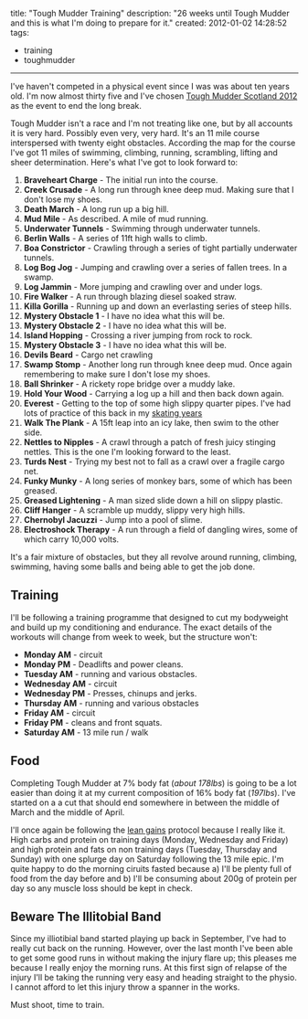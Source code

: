 title: "Tough Mudder Training"
description: "26 weeks until Tough Mudder and this is what I'm doing to prepare for it."
created: 2012-01-02 14:28:52
tags:
  - training
  - toughmudder
---

I've haven't competed in a physical event since I was was about ten years old. I'm now almost thirty five and I've chosen [Tough Mudder Scotland 2012][0] as the event to end the long break.

Tough Mudder isn't a race and I'm not treating like one, but by all accounts it is very hard. Possibly even very, very hard. It's an 11 mile course interspersed with twenty eight obstacles. According the map for the course I've got 11 miles of swimming, climbing, running, scrambling, lifting and sheer determination. Here's what I've got to look forward to:

1. **Braveheart Charge** - The initial run into the course.
2. **Creek Crusade** - A long run through knee deep mud. Making sure that I don't lose my shoes.
3. **Death March** - A long run up a big hill.
4. **Mud Mile** - As described. A mile of mud running.
5. **Underwater Tunnels** - Swimming through underwater tunnels.
6. **Berlin Walls** - A series of 11ft high walls to climb.
7. **Boa Constrictor** - Crawling through a series of tight partially underwater tunnels. 
8. **Log Bog Jog** - Jumping and crawling over a series of fallen trees. In a swamp.
9. **Log Jammin** - More jumping and crawling over and under logs.
10. **Fire Walker** - A run through blazing diesel soaked straw.
11. **Killa Gorilla** - Running up and down an everlasting series of steep hills.
12. **Mystery Obstacle 1** - I have no idea what this will be.
13. **Mystery Obstacle 2** - I have no idea what this will be.
14. **Island Hopping** - Crossing a river jumping from rock to rock.
15. **Mystery Obstacle 3** - I have no idea what this will be.
16. **Devils Beard** - Cargo net crawling
17. **Swamp Stomp** - Another long run through knee deep mud. Once again remembering to make sure I don't lose my shoes.
18. **Ball Shrinker** - A rickety rope bridge over a muddy lake.
19. **Hold Your Wood** - Carrying a log up a hill and then back down again.
20. **Everest** - Getting to the top of some high slippy quarter pipes. I've had lots of practice of this back in my [skating years][1]
21. **Walk The Plank** - A 15ft leap into an icy lake, then swim to the other side.
22. **Nettles to Nipples** - A crawl through a patch of fresh juicy stinging nettles. This is the one I'm looking forward to the least.
23. **Turds Nest** - Trying my best not to fall as a crawl over a fragile cargo net.
24. **Funky Munky** - A long series of monkey bars, some of which has been greased.
25. **Greased Lightening** - A man sized slide down a hill on slippy plastic. 
26. **Cliff Hanger** - A scramble up muddy, slippy very high hills.
27. **Chernobyl Jacuzzi** - Jump into a pool of slime.
28. **Electroshock Therapy** - A run through a field of dangling wires, some of which carry 10,000 volts.

It's a fair mixture of obstacles, but they all revolve around running, climbing, swimming, having some balls and being able to get the job done. 

## Training

I'll be following a training programme that designed to cut my bodyweight and build up my conditioning and endurance. The exact details of the workouts will change from week to week, but the structure won't:

* **Monday AM** - circuit
* **Monday PM** - Deadlifts and  power cleans.
* **Tuesday AM** - running and various obstacles.
* **Wednesday AM** - circuit
* **Wednesday PM** - Presses, chinups and jerks.
* **Thursday AM** - running and various obstacles
* **Friday AM** - circuit
* **Friday PM** - cleans and front squats.
* **Saturday AM** - 13 mile run / walk

## Food

Completing Tough Mudder at 7% body fat (_about 178lbs_) is going to be a lot easier than doing it at my current composition of 16% body fat (_197lbs_). I've started on a a cut that should end somewhere in between the middle of March and the middle of April. 

I'll once again be following the [lean gains][2] protocol because I really like it. High carbs and protein on training days (Monday, Wednesday and Friday) and high protein and fats on non training days (Tuesday, Thursday and Sunday) with one splurge day on Saturday following the 13 mile epic. I'm quite happy to do the morning ciruits fasted because a) I'll be plenty full of food from the day before and b) I'll be consuming about 200g of protein per day so any muscle loss should be kept in check.

## Beware The Illitobial Band

Since my illiotibial band started playing up back in September, I've had to really cut back on the running. However, over the last month I've been able to get some good runs in without making the injury flare up; this pleases me because I really enjoy the morning runs. At this first sign of relapse of the injury I'll be  taking the running very easy and heading straight to the physio. I cannot afford to let this injury throw a spanner in the works.


Must shoot, time to train.

[0]: http://toughmudder.co.uk/events/scotland/
[1]: http://jamiecurle.com/blog/bag-lovely-skate-video-1991/
[2]: http://www.leangains.com/2010/04/leangains-guide.html